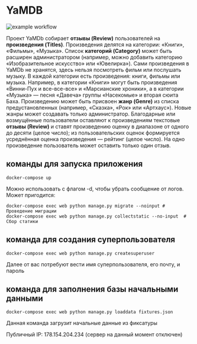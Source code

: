 # YaMDB
![example workflow](https://github.com/NIK-TIGER-BILL/yamdb_final/actions/workflows/yamdb_workflow.yml/badge.svg)

Проект YaMDb собирает **отзывы (Review)** пользователей на **произведения (Titles)**. Произведения делятся на категории: «Книги», «Фильмы», «Музыка». Список **категорий (Category)** может быть расширен администратором (например, можно добавить категорию «Изобразительное искусство» или «Ювелирка»).
Сами произведения в YaMDb не хранятся, здесь нельзя посмотреть фильм или послушать музыку.
В каждой категории есть произведения: книги, фильмы или музыка. Например, в категории «Книги» могут быть произведения «Винни-Пух и все-все-все» и «Марсианские хроники», а в категории «Музыка» — песня «Давеча» группы «Насекомые» и вторая сюита Баха.
Произведению может быть присвоен **жанр (Genre)** из списка предустановленных (например, «Сказка», «Рок» или «Артхаус»). Новые жанры может создавать только администратор.
Благодарные или возмущённые пользователи оставляют к произведениям текстовые **отзывы (Review)** и ставят произведению оценку в диапазоне от одного до десяти (целое число); из пользовательских оценок формируется усреднённая оценка произведения — рейтинг (целое число). На одно произведение пользователь может оставить только один отзыв.

## команды для запуска приложения
```
docker-compose up
```
Можно использовать с флагом -d, чтобы убрать сообщение от логов.  
Может пригодится:
```
docker-compose exec web python manage.py migrate --noinput # Проведение миграции
docker-compose exec web python manage.py collectstatic --no-input  # Сбор статики
```
## команда для создания суперпользователя
```
docker-compose exec web python manage.py createsuperuser
```
Далее от вас потребуют вести имя суперпользователя, его почту, и пароль  
## команда для заполнения базы начальными данными
```
docker-compose exec web python manage.py loaddata fixtures.json 
```
Данная команда загрузит начальные данные из фиксатуры
  
Публичный IP: 178.154.204.234 (сервер на данный момент отключен)
